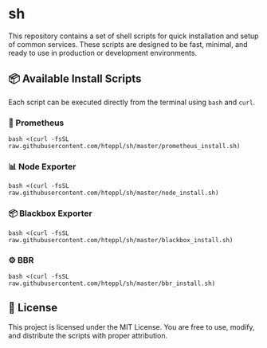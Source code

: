 # sh

This repository contains a set of shell scripts for quick installation and setup of common services.
These scripts are designed to be fast, minimal, and ready to use in production or development environments.

## 📦 Available Install Scripts

Each script can be executed directly from the terminal using `bash` and `curl`.

### 🔧 Prometheus

```shell
bash <(curl -fsSL raw.githubusercontent.com/hteppl/sh/master/prometheus_install.sh)
```

### 📊 Node Exporter

```shell
bash <(curl -fsSL raw.githubusercontent.com/hteppl/sh/master/node_install.sh)
```

### 📦 Blackbox Exporter

```shell
bash <(curl -fsSL raw.githubusercontent.com/hteppl/sh/master/blackbox_install.sh)
```

### ⚙️ BBR

```shell
bash <(curl -fsSL raw.githubusercontent.com/hteppl/sh/master/bbr_install.sh)
```

## 📄 License

This project is licensed under the MIT License. You are free to use, modify, and distribute the scripts with proper
attribution.